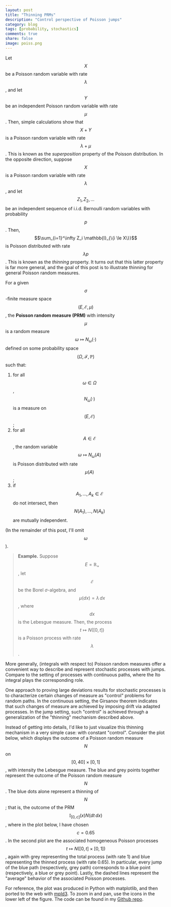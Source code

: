 ```yaml
---
layout: post
title: "Thinning PRMs"
description: "Control perspective of Poisson jumps"
category: blog
tags: [probability, stochastics]
comments: true
share: false
image: poiss.png
---
```


Let $$X$$ be a Poisson random variable with rate $$\lambda$$, and let $$Y$$ be an independent Poisson random variable with rate $$\mu$$. Then, simple calculations show that $$X+Y$$ is a Poisson random variable with rate $$\lambda + \mu$$. This is known as the *superposition* property of the Poisson distribution. In the opposite direction, suppose $$X$$ is a Poisson random variable with rate $$\lambda$$, and let $$Z_1,Z_2,\dots$$ be an independent sequence of i.i.d. Bernoulli random variables with probability $$p$$. Then,
$$\sum_{i=1}^\infty Z_i \mathbb{I}_{\{i \le X\}}$$
is Poisson distributed with rate $$\lambda p$$. This is known as the *thinning* property. It turns out that this latter property is far more general, and the goal of this post is to illustrate thinning for general Poisson random measures.


For a given $$\sigma$$-finite measure space $$(E,\mathcal{E},\mu)$$, the **Poisson random measure (PRM)** with intensity $$\mu$$ is a random measure $$\omega\mapsto N_\omega(\cdot)$$ defined on some probability space $$(\Omega,\mathcal{F},\mathbb{P})$$ such that:

1. for all $$\omega\in\Omega$$, $$N_\omega(\cdot)$$ is a measure on $$(E,\mathcal{E})$$;
2. for all $$A \in \mathcal{E}$$, the random variable $$\omega\mapsto N_\omega(A)$$ is Poisson distributed with rate $$\mu(A)$$;
3. if $$A_1,\dots, A_k \in \mathcal{E}$$ do not intersect, then $$N(A_1),\dots,N(A_k)$$ are mutually independent.

(In the remainder of this post, I'll omit $$\omega$$).

> **Example.** Suppose $$E=\mathbb{R}_+$$, let $$\mathcal{E}$$ be the Borel $\sigma$-algebra, and $$\mu(dx) = \lambda \,dx$$, where $$dx$$ is the Lebesgue measure. Then, the process $$t \mapsto N([0,t])$$ is a Poisson process with rate $$\lambda$$.

More generally, (integrals with respect to) Poisson random measures offer a convenient way to describe and represent stochastic processes with jumps. Compare to the setting of processes with continuous paths, where the Ito integral plays the corresponding role.

One approach to proving large deviations results for stochastic processes is to characterize certain changes of measure as "control" problems for random paths. In the continuous setting, the Girsanov theorem indicates that such changes of measure are achieved by imposing drift via adapted processes. In the jump setting, such "control" is achieved through a generalization of the "thinning" mechanism described above.

Instead of getting into details, I'd like to just visualize this thinning mechanism in a very simple case:  with constant "control". Consider the plot below, which displays the outcome of a Poisson random measure $$N$$ on $$[0,40] \times [0,1]$$, with intensity the Lebesgue measure. The blue and grey points together represent the outcome of the Poisson random measure $$N$$. The blue dots alone represent a thinning of $$N$$; that is, the outcome of the PRM $$\mathbb{I}_{[0,c]}(x) N(dt\, dx)$$, where in the plot below, I have chosen $$c=0.65$$. In the second plot are the associated homogeneous Poisson processes $$t\mapsto N([0,t]\times [0,1])$$, again with grey representing the total process (with rate 1) and blue representing the thinned process (with rate 0.65). In particular, every jump of the blue path (respectively, grey path) corresponds to a blue point (respectively, a blue or grey point). Lastly, the dashed lines represent the "average" behavior of the associated Poisson processes.


<div id="fig_el5597744156283687044080157"></div>
<script>
function mpld3_load_lib(url, callback){
  var s = document.createElement('script');
  s.src = url;
  s.async = true;
  s.onreadystatechange = s.onload = callback;
  s.onerror = function(){console.warn("failed to load library " + url);};
  document.getElementsByTagName("head")[0].appendChild(s);
}

if(typeof(mpld3) !== "undefined" && mpld3._mpld3IsLoaded){
   // already loaded: just create the figure
   !function(mpld3){

       mpld3.draw_figure("fig_el5597744156283687044080157", {"axes": [{"xlim": [0.0, 40.0], "yscale": "linear", "axesbg": "#FFFFFF", "texts": [{"v_baseline": "hanging", "h_anchor": "middle", "color": "#000000", "text": "time", "coordinates": "axes", "zorder": 3, "alpha": 1, "fontsize": 12.0, "position": [0.5, -0.13177083333333339], "rotation": -0.0, "id": "el559774415805520"}, {"v_baseline": "auto", "h_anchor": "middle", "color": "#000000", "text": "thinning dimension", "coordinates": "axes", "zorder": 3, "alpha": 1, "fontsize": 12.0, "position": [-0.059538810483870969, 0.5], "rotation": -90.0, "id": "el559774467029968"}], "zoomable": true, "images": [], "xdomain": [0.0, 40.0], "ylim": [0.0, 1.0], "paths": [], "sharey": [], "sharex": [], "axesbgalpha": null, "axes": [{"scale": "linear", "tickformat": null, "grid": {"gridOn": false}, "fontsize": 12.0, "position": "bottom", "nticks": 9, "tickvalues": null}, {"scale": "linear", "tickformat": null, "grid": {"gridOn": false}, "fontsize": 12.0, "position": "left", "nticks": 6, "tickvalues": null}], "lines": [{"color": "#7F7F7F", "yindex": 1, "coordinates": "data", "dasharray": "2,2", "zorder": 2, "alpha": 0.5, "xindex": 0, "linewidth": 2, "data": "data01", "id": "el559774467432656"}], "markers": [], "id": "el559774415628176", "ydomain": [0.0, 1.0], "collections": [{"paths": [[[[0.0, -0.5], [0.13260155, -0.5], [0.25978993539242673, -0.44731684579412084], [0.3535533905932738, -0.3535533905932738], [0.44731684579412084, -0.25978993539242673], [0.5, -0.13260155], [0.5, 0.0], [0.5, 0.13260155], [0.44731684579412084, 0.25978993539242673], [0.3535533905932738, 0.3535533905932738], [0.25978993539242673, 0.44731684579412084], [0.13260155, 0.5], [0.0, 0.5], [-0.13260155, 0.5], [-0.25978993539242673, 0.44731684579412084], [-0.3535533905932738, 0.3535533905932738], [-0.44731684579412084, 0.25978993539242673], [-0.5, 0.13260155], [-0.5, 0.0], [-0.5, -0.13260155], [-0.44731684579412084, -0.25978993539242673], [-0.3535533905932738, -0.3535533905932738], [-0.25978993539242673, -0.44731684579412084], [-0.13260155, -0.5], [0.0, -0.5]], ["M", "C", "C", "C", "C", "C", "C", "C", "C", "Z"]]], "edgecolors": ["#000000"], "edgewidths": [1.0], "offsets": "data02", "yindex": 1, "id": "el559774467431376", "pathtransforms": [[7.027283689263066, 0.0, 0.0, 7.027283689263066, 0.0, 0.0]], "pathcoordinates": "display", "offsetcoordinates": "data", "zorder": 1, "xindex": 0, "alphas": [0.5], "facecolors": ["#1199EE"]}, {"paths": [[[[0.0, -0.5], [0.13260155, -0.5], [0.25978993539242673, -0.44731684579412084], [0.3535533905932738, -0.3535533905932738], [0.44731684579412084, -0.25978993539242673], [0.5, -0.13260155], [0.5, 0.0], [0.5, 0.13260155], [0.44731684579412084, 0.25978993539242673], [0.3535533905932738, 0.3535533905932738], [0.25978993539242673, 0.44731684579412084], [0.13260155, 0.5], [0.0, 0.5], [-0.13260155, 0.5], [-0.25978993539242673, 0.44731684579412084], [-0.3535533905932738, 0.3535533905932738], [-0.44731684579412084, 0.25978993539242673], [-0.5, 0.13260155], [-0.5, 0.0], [-0.5, -0.13260155], [-0.44731684579412084, -0.25978993539242673], [-0.3535533905932738, -0.3535533905932738], [-0.25978993539242673, -0.44731684579412084], [-0.13260155, -0.5], [0.0, -0.5]], ["M", "C", "C", "C", "C", "C", "C", "C", "C", "Z"]]], "edgecolors": ["#000000"], "edgewidths": [1.0], "offsets": "data03", "yindex": 1, "id": "el559774467433360", "pathtransforms": [[7.027283689263066, 0.0, 0.0, 7.027283689263066, 0.0, 0.0]], "pathcoordinates": "display", "offsetcoordinates": "data", "zorder": 1, "xindex": 0, "alphas": [0.25], "facecolors": ["#7F7F7F"]}], "xscale": "linear", "bbox": [0.125, 0.53636363636363638, 0.77500000000000002, 0.36363636363636365]}, {"xlim": [0.0, 40.0], "yscale": "linear", "axesbg": "#FFFFFF", "texts": [{"v_baseline": "hanging", "h_anchor": "middle", "color": "#000000", "text": "time", "coordinates": "axes", "zorder": 3, "alpha": 1, "fontsize": 12.0, "position": [0.5, -0.13177083333333334], "rotation": -0.0, "id": "el559774467608528"}, {"v_baseline": "auto", "h_anchor": "middle", "color": "#000000", "text": "number of jumps", "coordinates": "axes", "zorder": 3, "alpha": 1, "fontsize": 12.0, "position": [-0.051411290322580641, 0.5], "rotation": -90.0, "id": "el559774467706512"}], "zoomable": true, "images": [], "xdomain": [0.0, 40.0], "ylim": [0.0, 60.0], "paths": [], "sharey": [], "sharex": [], "axesbgalpha": null, "axes": [{"scale": "linear", "tickformat": null, "grid": {"gridOn": false}, "fontsize": 12.0, "position": "bottom", "nticks": 9, "tickvalues": null}, {"scale": "linear", "tickformat": null, "grid": {"gridOn": false}, "fontsize": 12.0, "position": "left", "nticks": 7, "tickvalues": null}], "lines": [{"color": "#7F7F7F", "yindex": 1, "coordinates": "data", "dasharray": "10,0", "zorder": 2, "alpha": 0.3, "xindex": 0, "linewidth": 1.5, "data": "data04", "id": "el559774468088784"}, {"color": "#1199EE", "yindex": 1, "coordinates": "data", "dasharray": "10,0", "zorder": 2, "alpha": 0.6, "xindex": 0, "linewidth": 1.5, "data": "data05", "id": "el559774468146832"}, {"color": "#7F7F7F", "yindex": 0, "coordinates": "data", "dasharray": "6,6", "zorder": 2, "alpha": 0.5, "xindex": 0, "linewidth": 1.0, "data": "data01", "id": "el559774468148560"}, {"color": "#1199EE", "yindex": 2, "coordinates": "data", "dasharray": "6,6", "zorder": 2, "alpha": 0.5, "xindex": 0, "linewidth": 1.0, "data": "data01", "id": "el559774468150160"}], "markers": [], "id": "el559774467525840", "ydomain": [0.0, 60.0], "collections": [], "xscale": "linear", "bbox": [0.125, 0.099999999999999978, 0.77500000000000002, 0.36363636363636365]}], "height": 480.0, "width": 640.0, "plugins": [{"type": "reset"}, {"enabled": false, "button": true, "type": "zoom"}, {"enabled": false, "button": true, "type": "boxzoom"}], "data": {"data04": [[0.0, 0.0], [1.042884762249856, 0.0], [1.042884762249856, 1.0], [2.508217998455069, 1.0], [2.508217998455069, 2.0], [2.862900439748115, 2.0], [2.862900439748115, 3.0], [3.5834466806438803, 3.0], [3.5834466806438803, 4.0], [3.8961033730992645, 4.0], [3.8961033730992645, 5.0], [5.620597519400867, 5.0], [5.620597519400867, 6.0], [5.653249874122497, 6.0], [5.653249874122497, 7.0], [5.724751483373458, 7.0], [5.724751483373458, 8.0], [5.808782685799034, 8.0], [5.808782685799034, 9.0], [5.884039621625585, 9.0], [5.884039621625585, 10.0], [5.932809093025075, 10.0], [5.932809093025075, 11.0], [5.97153978397869, 11.0], [5.97153978397869, 12.0], [8.75855465488424, 12.0], [8.75855465488424, 13.0], [8.890785405075356, 13.0], [8.890785405075356, 14.0], [12.0541773076252, 14.0], [12.0541773076252, 15.0], [12.108560366533467, 15.0], [12.108560366533467, 16.0], [12.842873808832994, 16.0], [12.842873808832994, 17.0], [13.612250993832653, 17.0], [13.612250993832653, 18.0], [14.581638265699336, 18.0], [14.581638265699336, 19.0], [15.657330426681062, 19.0], [15.657330426681062, 20.0], [15.996054166457654, 20.0], [15.996054166457654, 21.0], [20.873825062267628, 21.0], [20.873825062267628, 22.0], [23.81746713175772, 22.0], [23.81746713175772, 23.0], [24.809394880531475, 23.0], [24.809394880531475, 24.0], [27.482616276913966, 24.0], [27.482616276913966, 25.0], [27.622807374916114, 25.0], [27.622807374916114, 26.0], [28.27880121219315, 26.0], [28.27880121219315, 27.0], [31.85770714654026, 27.0], [31.85770714654026, 28.0], [32.93600494115783, 28.0], [32.93600494115783, 29.0], [35.32034892280397, 29.0], [35.32034892280397, 30.0], [35.78855252700181, 30.0], [35.78855252700181, 31.0], [36.94701158325401, 31.0], [36.94701158325401, 32.0], [37.01769689882119, 32.0], [37.01769689882119, 33.0], [37.02121093843795, 33.0], [37.02121093843795, 34.0], [37.02121093843795, 34.0], [40.0, 34.0]], "data05": [[0.0, 0.0], [1.042884762249856, 0.0], [1.042884762249856, 1.0], [2.508217998455069, 1.0], [2.508217998455069, 2.0], [2.862900439748115, 2.0], [2.862900439748115, 3.0], [3.5834466806438803, 3.0], [3.5834466806438803, 4.0], [3.8961033730992645, 4.0], [3.8961033730992645, 5.0], [5.620597519400867, 5.0], [5.620597519400867, 6.0], [5.724751483373458, 6.0], [5.724751483373458, 7.0], [5.808782685799034, 7.0], [5.808782685799034, 8.0], [5.97153978397869, 8.0], [5.97153978397869, 9.0], [8.890785405075356, 9.0], [8.890785405075356, 10.0], [12.0541773076252, 10.0], [12.0541773076252, 11.0], [12.108560366533467, 11.0], [12.108560366533467, 12.0], [12.842873808832994, 12.0], [12.842873808832994, 13.0], [15.657330426681062, 13.0], [15.657330426681062, 14.0], [15.996054166457654, 14.0], [15.996054166457654, 15.0], [20.873825062267628, 15.0], [20.873825062267628, 16.0], [23.81746713175772, 16.0], [23.81746713175772, 17.0], [27.622807374916114, 17.0], [27.622807374916114, 18.0], [28.27880121219315, 18.0], [28.27880121219315, 19.0], [31.85770714654026, 19.0], [31.85770714654026, 20.0], [32.93600494115783, 20.0], [32.93600494115783, 21.0], [35.32034892280397, 21.0], [35.32034892280397, 22.0], [35.78855252700181, 22.0], [35.78855252700181, 23.0], [36.94701158325401, 23.0], [36.94701158325401, 24.0], [37.01769689882119, 24.0], [37.01769689882119, 25.0], [37.02121093843795, 25.0], [37.02121093843795, 26.0], [37.02121093843795, 26.0], [40.0, 26.0]], "data02": [[20.873825062267628, 0.4030171294761066], [12.108560366533467, 0.22738502786384973], [12.842873808832994, 0.4118494283627656], [32.93600494115783, 0.6382523758414013], [3.5834466806438803, 0.5990599362916212], [5.724751483373458, 0.5157221242988332], [3.8961033730992645, 0.25811442056748835], [15.996054166457654, 0.06909933131627022], [2.862900439748115, 0.584970234780849], [37.01769689882119, 0.40200532940451483], [1.042884762249856, 0.14386112303336585], [15.657330426681062, 0.5518721816399371], [2.508217998455069, 0.5452332412064024], [35.78855252700181, 0.44564143016623525], [27.622807374916114, 0.42407250510415717], [35.32034892280397, 0.0810107235317542], [31.85770714654026, 0.4255356763149597], [5.97153978397869, 0.14365832036453197], [28.27880121219315, 0.3579038076563412], [23.81746713175772, 0.05169913933821235], [8.890785405075356, 0.631032737022811], [37.02121093843795, 0.21472710786442462], [5.620597519400867, 0.5398613783911531], [5.808782685799034, 0.5613868764037775], [12.0541773076252, 0.003291303813164781], [36.94701158325401, 0.5850159235692868]], "data03": [[8.75855465488424, 0.7545165483929938], [5.884039621625585, 0.7224708127832236], [13.612250993832653, 0.8073563014484035], [14.581638265699336, 0.9756929978672928], [24.809394880531475, 0.9136537482524745], [5.932809093025075, 0.7847700309365135], [5.653249874122497, 0.9417487254455423], [27.482616276913966, 0.9197689785166068]], "data01": [[0.0, 0.65, 0.0], [40.0, 0.65, 26.0]]}, "id": "el559774415628368"});
   }(mpld3);
}else if(typeof define === "function" && define.amd){
   // require.js is available: use it to load d3/mpld3
   require.config({paths: {d3: "https://mpld3.github.io/js/d3.v3.min"}});
   require(["d3"], function(d3){
      window.d3 = d3;
      mpld3_load_lib("https://mpld3.github.io/js/mpld3.v0.2.js", function(){

         mpld3.draw_figure("fig_el5597744156283687044080157", {"axes": [{"xlim": [0.0, 40.0], "yscale": "linear", "axesbg": "#FFFFFF", "texts": [{"v_baseline": "hanging", "h_anchor": "middle", "color": "#000000", "text": "time", "coordinates": "axes", "zorder": 3, "alpha": 1, "fontsize": 12.0, "position": [0.5, -0.13177083333333339], "rotation": -0.0, "id": "el559774415805520"}, {"v_baseline": "auto", "h_anchor": "middle", "color": "#000000", "text": "thinning dimension", "coordinates": "axes", "zorder": 3, "alpha": 1, "fontsize": 12.0, "position": [-0.059538810483870969, 0.5], "rotation": -90.0, "id": "el559774467029968"}], "zoomable": true, "images": [], "xdomain": [0.0, 40.0], "ylim": [0.0, 1.0], "paths": [], "sharey": [], "sharex": [], "axesbgalpha": null, "axes": [{"scale": "linear", "tickformat": null, "grid": {"gridOn": false}, "fontsize": 12.0, "position": "bottom", "nticks": 9, "tickvalues": null}, {"scale": "linear", "tickformat": null, "grid": {"gridOn": false}, "fontsize": 12.0, "position": "left", "nticks": 6, "tickvalues": null}], "lines": [{"color": "#7F7F7F", "yindex": 1, "coordinates": "data", "dasharray": "2,2", "zorder": 2, "alpha": 0.5, "xindex": 0, "linewidth": 2, "data": "data01", "id": "el559774467432656"}], "markers": [], "id": "el559774415628176", "ydomain": [0.0, 1.0], "collections": [{"paths": [[[[0.0, -0.5], [0.13260155, -0.5], [0.25978993539242673, -0.44731684579412084], [0.3535533905932738, -0.3535533905932738], [0.44731684579412084, -0.25978993539242673], [0.5, -0.13260155], [0.5, 0.0], [0.5, 0.13260155], [0.44731684579412084, 0.25978993539242673], [0.3535533905932738, 0.3535533905932738], [0.25978993539242673, 0.44731684579412084], [0.13260155, 0.5], [0.0, 0.5], [-0.13260155, 0.5], [-0.25978993539242673, 0.44731684579412084], [-0.3535533905932738, 0.3535533905932738], [-0.44731684579412084, 0.25978993539242673], [-0.5, 0.13260155], [-0.5, 0.0], [-0.5, -0.13260155], [-0.44731684579412084, -0.25978993539242673], [-0.3535533905932738, -0.3535533905932738], [-0.25978993539242673, -0.44731684579412084], [-0.13260155, -0.5], [0.0, -0.5]], ["M", "C", "C", "C", "C", "C", "C", "C", "C", "Z"]]], "edgecolors": ["#000000"], "edgewidths": [1.0], "offsets": "data02", "yindex": 1, "id": "el559774467431376", "pathtransforms": [[7.027283689263066, 0.0, 0.0, 7.027283689263066, 0.0, 0.0]], "pathcoordinates": "display", "offsetcoordinates": "data", "zorder": 1, "xindex": 0, "alphas": [0.5], "facecolors": ["#1199EE"]}, {"paths": [[[[0.0, -0.5], [0.13260155, -0.5], [0.25978993539242673, -0.44731684579412084], [0.3535533905932738, -0.3535533905932738], [0.44731684579412084, -0.25978993539242673], [0.5, -0.13260155], [0.5, 0.0], [0.5, 0.13260155], [0.44731684579412084, 0.25978993539242673], [0.3535533905932738, 0.3535533905932738], [0.25978993539242673, 0.44731684579412084], [0.13260155, 0.5], [0.0, 0.5], [-0.13260155, 0.5], [-0.25978993539242673, 0.44731684579412084], [-0.3535533905932738, 0.3535533905932738], [-0.44731684579412084, 0.25978993539242673], [-0.5, 0.13260155], [-0.5, 0.0], [-0.5, -0.13260155], [-0.44731684579412084, -0.25978993539242673], [-0.3535533905932738, -0.3535533905932738], [-0.25978993539242673, -0.44731684579412084], [-0.13260155, -0.5], [0.0, -0.5]], ["M", "C", "C", "C", "C", "C", "C", "C", "C", "Z"]]], "edgecolors": ["#000000"], "edgewidths": [1.0], "offsets": "data03", "yindex": 1, "id": "el559774467433360", "pathtransforms": [[7.027283689263066, 0.0, 0.0, 7.027283689263066, 0.0, 0.0]], "pathcoordinates": "display", "offsetcoordinates": "data", "zorder": 1, "xindex": 0, "alphas": [0.25], "facecolors": ["#7F7F7F"]}], "xscale": "linear", "bbox": [0.125, 0.53636363636363638, 0.77500000000000002, 0.36363636363636365]}, {"xlim": [0.0, 40.0], "yscale": "linear", "axesbg": "#FFFFFF", "texts": [{"v_baseline": "hanging", "h_anchor": "middle", "color": "#000000", "text": "time", "coordinates": "axes", "zorder": 3, "alpha": 1, "fontsize": 12.0, "position": [0.5, -0.13177083333333334], "rotation": -0.0, "id": "el559774467608528"}, {"v_baseline": "auto", "h_anchor": "middle", "color": "#000000", "text": "number of jumps", "coordinates": "axes", "zorder": 3, "alpha": 1, "fontsize": 12.0, "position": [-0.051411290322580641, 0.5], "rotation": -90.0, "id": "el559774467706512"}], "zoomable": true, "images": [], "xdomain": [0.0, 40.0], "ylim": [0.0, 60.0], "paths": [], "sharey": [], "sharex": [], "axesbgalpha": null, "axes": [{"scale": "linear", "tickformat": null, "grid": {"gridOn": false}, "fontsize": 12.0, "position": "bottom", "nticks": 9, "tickvalues": null}, {"scale": "linear", "tickformat": null, "grid": {"gridOn": false}, "fontsize": 12.0, "position": "left", "nticks": 7, "tickvalues": null}], "lines": [{"color": "#7F7F7F", "yindex": 1, "coordinates": "data", "dasharray": "10,0", "zorder": 2, "alpha": 0.3, "xindex": 0, "linewidth": 1.5, "data": "data04", "id": "el559774468088784"}, {"color": "#1199EE", "yindex": 1, "coordinates": "data", "dasharray": "10,0", "zorder": 2, "alpha": 0.6, "xindex": 0, "linewidth": 1.5, "data": "data05", "id": "el559774468146832"}, {"color": "#7F7F7F", "yindex": 0, "coordinates": "data", "dasharray": "6,6", "zorder": 2, "alpha": 0.5, "xindex": 0, "linewidth": 1.0, "data": "data01", "id": "el559774468148560"}, {"color": "#1199EE", "yindex": 2, "coordinates": "data", "dasharray": "6,6", "zorder": 2, "alpha": 0.5, "xindex": 0, "linewidth": 1.0, "data": "data01", "id": "el559774468150160"}], "markers": [], "id": "el559774467525840", "ydomain": [0.0, 60.0], "collections": [], "xscale": "linear", "bbox": [0.125, 0.099999999999999978, 0.77500000000000002, 0.36363636363636365]}], "height": 480.0, "width": 640.0, "plugins": [{"type": "reset"}, {"enabled": false, "button": true, "type": "zoom"}, {"enabled": false, "button": true, "type": "boxzoom"}], "data": {"data04": [[0.0, 0.0], [1.042884762249856, 0.0], [1.042884762249856, 1.0], [2.508217998455069, 1.0], [2.508217998455069, 2.0], [2.862900439748115, 2.0], [2.862900439748115, 3.0], [3.5834466806438803, 3.0], [3.5834466806438803, 4.0], [3.8961033730992645, 4.0], [3.8961033730992645, 5.0], [5.620597519400867, 5.0], [5.620597519400867, 6.0], [5.653249874122497, 6.0], [5.653249874122497, 7.0], [5.724751483373458, 7.0], [5.724751483373458, 8.0], [5.808782685799034, 8.0], [5.808782685799034, 9.0], [5.884039621625585, 9.0], [5.884039621625585, 10.0], [5.932809093025075, 10.0], [5.932809093025075, 11.0], [5.97153978397869, 11.0], [5.97153978397869, 12.0], [8.75855465488424, 12.0], [8.75855465488424, 13.0], [8.890785405075356, 13.0], [8.890785405075356, 14.0], [12.0541773076252, 14.0], [12.0541773076252, 15.0], [12.108560366533467, 15.0], [12.108560366533467, 16.0], [12.842873808832994, 16.0], [12.842873808832994, 17.0], [13.612250993832653, 17.0], [13.612250993832653, 18.0], [14.581638265699336, 18.0], [14.581638265699336, 19.0], [15.657330426681062, 19.0], [15.657330426681062, 20.0], [15.996054166457654, 20.0], [15.996054166457654, 21.0], [20.873825062267628, 21.0], [20.873825062267628, 22.0], [23.81746713175772, 22.0], [23.81746713175772, 23.0], [24.809394880531475, 23.0], [24.809394880531475, 24.0], [27.482616276913966, 24.0], [27.482616276913966, 25.0], [27.622807374916114, 25.0], [27.622807374916114, 26.0], [28.27880121219315, 26.0], [28.27880121219315, 27.0], [31.85770714654026, 27.0], [31.85770714654026, 28.0], [32.93600494115783, 28.0], [32.93600494115783, 29.0], [35.32034892280397, 29.0], [35.32034892280397, 30.0], [35.78855252700181, 30.0], [35.78855252700181, 31.0], [36.94701158325401, 31.0], [36.94701158325401, 32.0], [37.01769689882119, 32.0], [37.01769689882119, 33.0], [37.02121093843795, 33.0], [37.02121093843795, 34.0], [37.02121093843795, 34.0], [40.0, 34.0]], "data05": [[0.0, 0.0], [1.042884762249856, 0.0], [1.042884762249856, 1.0], [2.508217998455069, 1.0], [2.508217998455069, 2.0], [2.862900439748115, 2.0], [2.862900439748115, 3.0], [3.5834466806438803, 3.0], [3.5834466806438803, 4.0], [3.8961033730992645, 4.0], [3.8961033730992645, 5.0], [5.620597519400867, 5.0], [5.620597519400867, 6.0], [5.724751483373458, 6.0], [5.724751483373458, 7.0], [5.808782685799034, 7.0], [5.808782685799034, 8.0], [5.97153978397869, 8.0], [5.97153978397869, 9.0], [8.890785405075356, 9.0], [8.890785405075356, 10.0], [12.0541773076252, 10.0], [12.0541773076252, 11.0], [12.108560366533467, 11.0], [12.108560366533467, 12.0], [12.842873808832994, 12.0], [12.842873808832994, 13.0], [15.657330426681062, 13.0], [15.657330426681062, 14.0], [15.996054166457654, 14.0], [15.996054166457654, 15.0], [20.873825062267628, 15.0], [20.873825062267628, 16.0], [23.81746713175772, 16.0], [23.81746713175772, 17.0], [27.622807374916114, 17.0], [27.622807374916114, 18.0], [28.27880121219315, 18.0], [28.27880121219315, 19.0], [31.85770714654026, 19.0], [31.85770714654026, 20.0], [32.93600494115783, 20.0], [32.93600494115783, 21.0], [35.32034892280397, 21.0], [35.32034892280397, 22.0], [35.78855252700181, 22.0], [35.78855252700181, 23.0], [36.94701158325401, 23.0], [36.94701158325401, 24.0], [37.01769689882119, 24.0], [37.01769689882119, 25.0], [37.02121093843795, 25.0], [37.02121093843795, 26.0], [37.02121093843795, 26.0], [40.0, 26.0]], "data02": [[20.873825062267628, 0.4030171294761066], [12.108560366533467, 0.22738502786384973], [12.842873808832994, 0.4118494283627656], [32.93600494115783, 0.6382523758414013], [3.5834466806438803, 0.5990599362916212], [5.724751483373458, 0.5157221242988332], [3.8961033730992645, 0.25811442056748835], [15.996054166457654, 0.06909933131627022], [2.862900439748115, 0.584970234780849], [37.01769689882119, 0.40200532940451483], [1.042884762249856, 0.14386112303336585], [15.657330426681062, 0.5518721816399371], [2.508217998455069, 0.5452332412064024], [35.78855252700181, 0.44564143016623525], [27.622807374916114, 0.42407250510415717], [35.32034892280397, 0.0810107235317542], [31.85770714654026, 0.4255356763149597], [5.97153978397869, 0.14365832036453197], [28.27880121219315, 0.3579038076563412], [23.81746713175772, 0.05169913933821235], [8.890785405075356, 0.631032737022811], [37.02121093843795, 0.21472710786442462], [5.620597519400867, 0.5398613783911531], [5.808782685799034, 0.5613868764037775], [12.0541773076252, 0.003291303813164781], [36.94701158325401, 0.5850159235692868]], "data03": [[8.75855465488424, 0.7545165483929938], [5.884039621625585, 0.7224708127832236], [13.612250993832653, 0.8073563014484035], [14.581638265699336, 0.9756929978672928], [24.809394880531475, 0.9136537482524745], [5.932809093025075, 0.7847700309365135], [5.653249874122497, 0.9417487254455423], [27.482616276913966, 0.9197689785166068]], "data01": [[0.0, 0.65, 0.0], [40.0, 0.65, 26.0]]}, "id": "el559774415628368"});
      });
    });
}else{
    // require.js not available: dynamically load d3 & mpld3
    mpld3_load_lib("https://mpld3.github.io/js/d3.v3.min.js", function(){
         mpld3_load_lib("https://mpld3.github.io/js/mpld3.v0.2.js", function(){

                 mpld3.draw_figure("fig_el5597744156283687044080157", {"axes": [{"xlim": [0.0, 40.0], "yscale": "linear", "axesbg": "#FFFFFF", "texts": [{"v_baseline": "hanging", "h_anchor": "middle", "color": "#000000", "text": "time", "coordinates": "axes", "zorder": 3, "alpha": 1, "fontsize": 12.0, "position": [0.5, -0.13177083333333339], "rotation": -0.0, "id": "el559774415805520"}, {"v_baseline": "auto", "h_anchor": "middle", "color": "#000000", "text": "thinning dimension", "coordinates": "axes", "zorder": 3, "alpha": 1, "fontsize": 12.0, "position": [-0.059538810483870969, 0.5], "rotation": -90.0, "id": "el559774467029968"}], "zoomable": true, "images": [], "xdomain": [0.0, 40.0], "ylim": [0.0, 1.0], "paths": [], "sharey": [], "sharex": [], "axesbgalpha": null, "axes": [{"scale": "linear", "tickformat": null, "grid": {"gridOn": false}, "fontsize": 12.0, "position": "bottom", "nticks": 9, "tickvalues": null}, {"scale": "linear", "tickformat": null, "grid": {"gridOn": false}, "fontsize": 12.0, "position": "left", "nticks": 6, "tickvalues": null}], "lines": [{"color": "#7F7F7F", "yindex": 1, "coordinates": "data", "dasharray": "2,2", "zorder": 2, "alpha": 0.5, "xindex": 0, "linewidth": 2, "data": "data01", "id": "el559774467432656"}], "markers": [], "id": "el559774415628176", "ydomain": [0.0, 1.0], "collections": [{"paths": [[[[0.0, -0.5], [0.13260155, -0.5], [0.25978993539242673, -0.44731684579412084], [0.3535533905932738, -0.3535533905932738], [0.44731684579412084, -0.25978993539242673], [0.5, -0.13260155], [0.5, 0.0], [0.5, 0.13260155], [0.44731684579412084, 0.25978993539242673], [0.3535533905932738, 0.3535533905932738], [0.25978993539242673, 0.44731684579412084], [0.13260155, 0.5], [0.0, 0.5], [-0.13260155, 0.5], [-0.25978993539242673, 0.44731684579412084], [-0.3535533905932738, 0.3535533905932738], [-0.44731684579412084, 0.25978993539242673], [-0.5, 0.13260155], [-0.5, 0.0], [-0.5, -0.13260155], [-0.44731684579412084, -0.25978993539242673], [-0.3535533905932738, -0.3535533905932738], [-0.25978993539242673, -0.44731684579412084], [-0.13260155, -0.5], [0.0, -0.5]], ["M", "C", "C", "C", "C", "C", "C", "C", "C", "Z"]]], "edgecolors": ["#000000"], "edgewidths": [1.0], "offsets": "data02", "yindex": 1, "id": "el559774467431376", "pathtransforms": [[7.027283689263066, 0.0, 0.0, 7.027283689263066, 0.0, 0.0]], "pathcoordinates": "display", "offsetcoordinates": "data", "zorder": 1, "xindex": 0, "alphas": [0.5], "facecolors": ["#1199EE"]}, {"paths": [[[[0.0, -0.5], [0.13260155, -0.5], [0.25978993539242673, -0.44731684579412084], [0.3535533905932738, -0.3535533905932738], [0.44731684579412084, -0.25978993539242673], [0.5, -0.13260155], [0.5, 0.0], [0.5, 0.13260155], [0.44731684579412084, 0.25978993539242673], [0.3535533905932738, 0.3535533905932738], [0.25978993539242673, 0.44731684579412084], [0.13260155, 0.5], [0.0, 0.5], [-0.13260155, 0.5], [-0.25978993539242673, 0.44731684579412084], [-0.3535533905932738, 0.3535533905932738], [-0.44731684579412084, 0.25978993539242673], [-0.5, 0.13260155], [-0.5, 0.0], [-0.5, -0.13260155], [-0.44731684579412084, -0.25978993539242673], [-0.3535533905932738, -0.3535533905932738], [-0.25978993539242673, -0.44731684579412084], [-0.13260155, -0.5], [0.0, -0.5]], ["M", "C", "C", "C", "C", "C", "C", "C", "C", "Z"]]], "edgecolors": ["#000000"], "edgewidths": [1.0], "offsets": "data03", "yindex": 1, "id": "el559774467433360", "pathtransforms": [[7.027283689263066, 0.0, 0.0, 7.027283689263066, 0.0, 0.0]], "pathcoordinates": "display", "offsetcoordinates": "data", "zorder": 1, "xindex": 0, "alphas": [0.25], "facecolors": ["#7F7F7F"]}], "xscale": "linear", "bbox": [0.125, 0.53636363636363638, 0.77500000000000002, 0.36363636363636365]}, {"xlim": [0.0, 40.0], "yscale": "linear", "axesbg": "#FFFFFF", "texts": [{"v_baseline": "hanging", "h_anchor": "middle", "color": "#000000", "text": "time", "coordinates": "axes", "zorder": 3, "alpha": 1, "fontsize": 12.0, "position": [0.5, -0.13177083333333334], "rotation": -0.0, "id": "el559774467608528"}, {"v_baseline": "auto", "h_anchor": "middle", "color": "#000000", "text": "number of jumps", "coordinates": "axes", "zorder": 3, "alpha": 1, "fontsize": 12.0, "position": [-0.051411290322580641, 0.5], "rotation": -90.0, "id": "el559774467706512"}], "zoomable": true, "images": [], "xdomain": [0.0, 40.0], "ylim": [0.0, 60.0], "paths": [], "sharey": [], "sharex": [], "axesbgalpha": null, "axes": [{"scale": "linear", "tickformat": null, "grid": {"gridOn": false}, "fontsize": 12.0, "position": "bottom", "nticks": 9, "tickvalues": null}, {"scale": "linear", "tickformat": null, "grid": {"gridOn": false}, "fontsize": 12.0, "position": "left", "nticks": 7, "tickvalues": null}], "lines": [{"color": "#7F7F7F", "yindex": 1, "coordinates": "data", "dasharray": "10,0", "zorder": 2, "alpha": 0.3, "xindex": 0, "linewidth": 1.5, "data": "data04", "id": "el559774468088784"}, {"color": "#1199EE", "yindex": 1, "coordinates": "data", "dasharray": "10,0", "zorder": 2, "alpha": 0.6, "xindex": 0, "linewidth": 1.5, "data": "data05", "id": "el559774468146832"}, {"color": "#7F7F7F", "yindex": 0, "coordinates": "data", "dasharray": "6,6", "zorder": 2, "alpha": 0.5, "xindex": 0, "linewidth": 1.0, "data": "data01", "id": "el559774468148560"}, {"color": "#1199EE", "yindex": 2, "coordinates": "data", "dasharray": "6,6", "zorder": 2, "alpha": 0.5, "xindex": 0, "linewidth": 1.0, "data": "data01", "id": "el559774468150160"}], "markers": [], "id": "el559774467525840", "ydomain": [0.0, 60.0], "collections": [], "xscale": "linear", "bbox": [0.125, 0.099999999999999978, 0.77500000000000002, 0.36363636363636365]}], "height": 480.0, "width": 640.0, "plugins": [{"type": "reset"}, {"enabled": false, "button": true, "type": "zoom"}, {"enabled": false, "button": true, "type": "boxzoom"}], "data": {"data04": [[0.0, 0.0], [1.042884762249856, 0.0], [1.042884762249856, 1.0], [2.508217998455069, 1.0], [2.508217998455069, 2.0], [2.862900439748115, 2.0], [2.862900439748115, 3.0], [3.5834466806438803, 3.0], [3.5834466806438803, 4.0], [3.8961033730992645, 4.0], [3.8961033730992645, 5.0], [5.620597519400867, 5.0], [5.620597519400867, 6.0], [5.653249874122497, 6.0], [5.653249874122497, 7.0], [5.724751483373458, 7.0], [5.724751483373458, 8.0], [5.808782685799034, 8.0], [5.808782685799034, 9.0], [5.884039621625585, 9.0], [5.884039621625585, 10.0], [5.932809093025075, 10.0], [5.932809093025075, 11.0], [5.97153978397869, 11.0], [5.97153978397869, 12.0], [8.75855465488424, 12.0], [8.75855465488424, 13.0], [8.890785405075356, 13.0], [8.890785405075356, 14.0], [12.0541773076252, 14.0], [12.0541773076252, 15.0], [12.108560366533467, 15.0], [12.108560366533467, 16.0], [12.842873808832994, 16.0], [12.842873808832994, 17.0], [13.612250993832653, 17.0], [13.612250993832653, 18.0], [14.581638265699336, 18.0], [14.581638265699336, 19.0], [15.657330426681062, 19.0], [15.657330426681062, 20.0], [15.996054166457654, 20.0], [15.996054166457654, 21.0], [20.873825062267628, 21.0], [20.873825062267628, 22.0], [23.81746713175772, 22.0], [23.81746713175772, 23.0], [24.809394880531475, 23.0], [24.809394880531475, 24.0], [27.482616276913966, 24.0], [27.482616276913966, 25.0], [27.622807374916114, 25.0], [27.622807374916114, 26.0], [28.27880121219315, 26.0], [28.27880121219315, 27.0], [31.85770714654026, 27.0], [31.85770714654026, 28.0], [32.93600494115783, 28.0], [32.93600494115783, 29.0], [35.32034892280397, 29.0], [35.32034892280397, 30.0], [35.78855252700181, 30.0], [35.78855252700181, 31.0], [36.94701158325401, 31.0], [36.94701158325401, 32.0], [37.01769689882119, 32.0], [37.01769689882119, 33.0], [37.02121093843795, 33.0], [37.02121093843795, 34.0], [37.02121093843795, 34.0], [40.0, 34.0]], "data05": [[0.0, 0.0], [1.042884762249856, 0.0], [1.042884762249856, 1.0], [2.508217998455069, 1.0], [2.508217998455069, 2.0], [2.862900439748115, 2.0], [2.862900439748115, 3.0], [3.5834466806438803, 3.0], [3.5834466806438803, 4.0], [3.8961033730992645, 4.0], [3.8961033730992645, 5.0], [5.620597519400867, 5.0], [5.620597519400867, 6.0], [5.724751483373458, 6.0], [5.724751483373458, 7.0], [5.808782685799034, 7.0], [5.808782685799034, 8.0], [5.97153978397869, 8.0], [5.97153978397869, 9.0], [8.890785405075356, 9.0], [8.890785405075356, 10.0], [12.0541773076252, 10.0], [12.0541773076252, 11.0], [12.108560366533467, 11.0], [12.108560366533467, 12.0], [12.842873808832994, 12.0], [12.842873808832994, 13.0], [15.657330426681062, 13.0], [15.657330426681062, 14.0], [15.996054166457654, 14.0], [15.996054166457654, 15.0], [20.873825062267628, 15.0], [20.873825062267628, 16.0], [23.81746713175772, 16.0], [23.81746713175772, 17.0], [27.622807374916114, 17.0], [27.622807374916114, 18.0], [28.27880121219315, 18.0], [28.27880121219315, 19.0], [31.85770714654026, 19.0], [31.85770714654026, 20.0], [32.93600494115783, 20.0], [32.93600494115783, 21.0], [35.32034892280397, 21.0], [35.32034892280397, 22.0], [35.78855252700181, 22.0], [35.78855252700181, 23.0], [36.94701158325401, 23.0], [36.94701158325401, 24.0], [37.01769689882119, 24.0], [37.01769689882119, 25.0], [37.02121093843795, 25.0], [37.02121093843795, 26.0], [37.02121093843795, 26.0], [40.0, 26.0]], "data02": [[20.873825062267628, 0.4030171294761066], [12.108560366533467, 0.22738502786384973], [12.842873808832994, 0.4118494283627656], [32.93600494115783, 0.6382523758414013], [3.5834466806438803, 0.5990599362916212], [5.724751483373458, 0.5157221242988332], [3.8961033730992645, 0.25811442056748835], [15.996054166457654, 0.06909933131627022], [2.862900439748115, 0.584970234780849], [37.01769689882119, 0.40200532940451483], [1.042884762249856, 0.14386112303336585], [15.657330426681062, 0.5518721816399371], [2.508217998455069, 0.5452332412064024], [35.78855252700181, 0.44564143016623525], [27.622807374916114, 0.42407250510415717], [35.32034892280397, 0.0810107235317542], [31.85770714654026, 0.4255356763149597], [5.97153978397869, 0.14365832036453197], [28.27880121219315, 0.3579038076563412], [23.81746713175772, 0.05169913933821235], [8.890785405075356, 0.631032737022811], [37.02121093843795, 0.21472710786442462], [5.620597519400867, 0.5398613783911531], [5.808782685799034, 0.5613868764037775], [12.0541773076252, 0.003291303813164781], [36.94701158325401, 0.5850159235692868]], "data03": [[8.75855465488424, 0.7545165483929938], [5.884039621625585, 0.7224708127832236], [13.612250993832653, 0.8073563014484035], [14.581638265699336, 0.9756929978672928], [24.809394880531475, 0.9136537482524745], [5.932809093025075, 0.7847700309365135], [5.653249874122497, 0.9417487254455423], [27.482616276913966, 0.9197689785166068]], "data01": [[0.0, 0.65, 0.0], [40.0, 0.65, 26.0]]}, "id": "el559774415628368"});
            })
         });
}
</script>

For reference, the plot was produced in Python with matplotlib, and then ported to the web with [mpld3](http://mpld3.github.io). To zoom in and pan, use the icons in the lower left of the figure. The code can be found in my [Github repo](https://github.com/mikss/poissthin).
